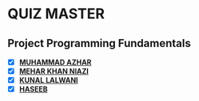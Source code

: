# QUIZ MASTER
## Project Programming Fundamentals
- [x] [__MUHAMMAD AZHAR__](https://www.facebook.com/AzharTheGeek) 
- [x] [__MEHAR KHAN NIAZI__](https://www.facebook.com/meherkhan.niazi.3)
- [x] [__KUNAL LALWANI__](https://www.facebook.com/profile.php?id=100014877134037)
- [x] [__HASEEB__](https://www.facebook.com)
